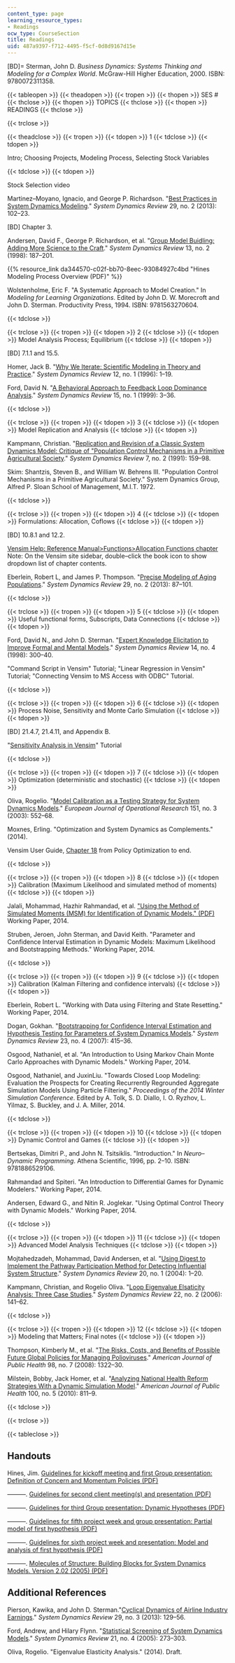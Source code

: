 ```yaml
---
content_type: page
learning_resource_types:
- Readings
ocw_type: CourseSection
title: Readings
uid: 487a9397-f712-4495-f5cf-0d8d9167d15e
---
```


\[BD\]= Sterman, John D. _Business Dynamics: Systems Thinking and Modeling for a Complex World_. McGraw-Hill Higher Education, 2000. ISBN: 9780072311358.

{{< tableopen >}}
{{< theadopen >}}
{{< tropen >}}
{{< thopen >}}
SES #
{{< thclose >}}
{{< thopen >}}
TOPICS
{{< thclose >}}
{{< thopen >}}
READINGS
{{< thclose >}}

{{< trclose >}}

{{< theadclose >}}
{{< tropen >}}
{{< tdopen >}}
1
{{< tdclose >}}
{{< tdopen >}}


Intro; Choosing Projects, Modeling Process, Selecting Stock Variables


{{< tdclose >}}
{{< tdopen >}}


Stock Selection video

Martinez–Moyano, Ignacio, and George P. Richardson. "[Best Practices in System Dynamics Modeling](http://dx.doi.org/10.1002/sdr.1495)." _System Dynamics Review_ 29, no. 2 (2013): 102–23.

\[BD\] Chapter 3.

Andersen, David F., George P. Richardson, et al. "[Group Model Buidling: Adding More Science to the Craft](http://onlinelibrary.wiley.com/doi/10.1002/%28SICI%291099-1727%28199722%2913:2%3C187::AID-SDR124%3E3.0.CO;2-O/abstract)." _System Dynamics Review_ 13, no. 2 (1998): 187–201.

{{% resource_link da344570-c02f-bb70-8eec-93084927c4bd "Hines Modeling Process Overview (PDF)" %}}

Wolstenholme, Eric F. "A Systematic Approach to Model Creation." In _Modeling for Learning Organizations_. Edited by John D. W. Morecroft and John D. Sterman. Productivity Press, 1994. ISBN: 9781563270604.


{{< tdclose >}}

{{< trclose >}}
{{< tropen >}}
{{< tdopen >}}
2
{{< tdclose >}}
{{< tdopen >}}
Model Analysis Process; Equilibrium
{{< tdclose >}}
{{< tdopen >}}


\[BD\] 7.1.1 and 15.5.

Homer, Jack B. "[Why We Iterate: Scientific Modeling in Theory and Practice](http://onlinelibrary.wiley.com/doi/10.1002/%28SICI%291099-1727%28199621%2912:1%3C1::AID-SDR93%3E3.0.CO;2-P/abstract)." _System Dynamics Review_ 12, no. 1 (1996): 1–19.

Ford, David N. "[A Behavioral Approach to Feedback Loop Dominance Analysis](http://onlinelibrary.wiley.com/doi/10.1002/%28SICI%291099-1727%28199921%2915:1%3C3::AID-SDR159%3E3.0.CO;2-P/abstract)." _System Dynamics Review_ 15, no. 1 (1999): 3–36.


{{< tdclose >}}

{{< trclose >}}
{{< tropen >}}
{{< tdopen >}}
3
{{< tdclose >}}
{{< tdopen >}}
Model Replication and Analysis
{{< tdclose >}}
{{< tdopen >}}


Kampmann, Christian. "[Replication and Revision of a Classic System Dynamics Model: Critique of "Population Control Mechanisms in a Primitive Agricultural Society](http://dx.doi.org/10.1002/sdr.4260070205)." _System Dynamics Review_ 7, no. 2 (1991): 159–98.

Skim: Shantzis, Steven B., and William W. Behrens III. "Population Control Mechanisms in a Primitive Agricultural Society." System Dynamics Group, Alfred P. Sloan School of Management, M.I.T. 1972.


{{< tdclose >}}

{{< trclose >}}
{{< tropen >}}
{{< tdopen >}}
4
{{< tdclose >}}
{{< tdopen >}}
Formulations: Allocation, Coflows
{{< tdclose >}}
{{< tdopen >}}


\[BD\] 10.8.1 and 12.2.

[Vensim Help: Reference Manual>Functions>Allocation Functions chapter](http://www.vensim.com/documentation/index.html?fn_allocations.htm)  
Note: On the Vensim site sidebar, double–click the book icon to show dropdown list of chapter contents.

Eberlein, Robert L, and James P. Thompson. "[Precise Modeling of Aging Populations](http://dx.doi.org/10.1002/sdr.1497)." _System Dynamics Review_ 29, no. 2 (2013): 87–101.


{{< tdclose >}}

{{< trclose >}}
{{< tropen >}}
{{< tdopen >}}
5
{{< tdclose >}}
{{< tdopen >}}
Useful functional forms, Subscripts, Data Connections
{{< tdclose >}}
{{< tdopen >}}


Ford, David N., and John D. Sterman. "[Expert Knowledge Elicitation to Improve Formal and Mental Models](http://onlinelibrary.wiley.com/doi/10.1002/%28SICI%291099-1727%28199824%2914:4%3C309::AID-SDR154%3E3.0.CO;2-5/abstract)." _System Dynamics Review_ 14, no. 4 (1998): 300–40.

"Command Script in Vensim" Tutorial; "Linear Regression in Vensim" Tutorial; "Connecting Vensim to MS Access with ODBC" Tutorial. 


{{< tdclose >}}

{{< trclose >}}
{{< tropen >}}
{{< tdopen >}}
6
{{< tdclose >}}
{{< tdopen >}}
Process Noise, Sensitivity and Monte Carlo Simulation
{{< tdclose >}}
{{< tdopen >}}


\[BD\] 21.4.7, 21.4.11, and Appendix B.

"[Sensitivity Analysis in Vensim](http://www.sdl.ise.vt.edu/tutorials.html )" Tutorial


{{< tdclose >}}

{{< trclose >}}
{{< tropen >}}
{{< tdopen >}}
7
{{< tdclose >}}
{{< tdopen >}}
Optimization (deterministic and stochastic)
{{< tdclose >}}
{{< tdopen >}}


Oliva, Rogelio. "[Model Calibration as a Testing Strategy for System Dynamics Models](http://dx.doi.org/10.1016/S0377-2217(02)00622-7)." _European Journal of Operational Research_ 151, no. 3 (2003): 552–68.

Moxnes, Erling. "Optimization and System Dynamics as Complements." (2014).

Vensim User Guide, [Chapter 18](http://www.vensim.com/documentation/index.html?usr18.htm) from Policy Optimization to end.


{{< tdclose >}}

{{< trclose >}}
{{< tropen >}}
{{< tdopen >}}
8
{{< tdclose >}}
{{< tdopen >}}
Calibration (Maximum Likelihood and simulated method of moments)
{{< tdclose >}}
{{< tdopen >}}


Jalali, Mohammad, Hazhir Rahmandad, et al. ["Using the Method of Simulated Moments (MSM) for Identification of Dynamic Models." (PDF)](https://www.systemdynamics.org/assets/PhD_Colloquium/25th/s/Jalali.pdf) Working Paper, 2014.

Struben, Jeroen, John Sterman, and David Keith. "Parameter and Confidence Interval Estimation in Dynamic Models: Maximum Likelihood and Bootstrapping Methods." Working Paper, 2014.


{{< tdclose >}}

{{< trclose >}}
{{< tropen >}}
{{< tdopen >}}
9
{{< tdclose >}}
{{< tdopen >}}
Calibration (Kalman Filtering and confidence intervals)
{{< tdclose >}}
{{< tdopen >}}


Eberlein, Robert L. "Working with Data using Filtering and State Resetting." Working Paper, 2014.

Dogan, Gokhan. "[Bootstrapping for Confidence Interval Estimation and Hypothesis Testing for Parameters of System Dynamics Models](http://dx.doi.org/10.1002/sdr.362)." _System Dynamics Review_ 23, no. 4 (2007): 415–36.

Osgood, Nathaniel, et al. "An Introduction to Using Markov Chain Monte Carlo Approaches with Dynamic Models." Working Paper, 2014.

Osgood, Nathaniel, and JuxinLiu. "Towards Closed Loop Modeling: Evaluation the Prospects for Creating Recurrently Regrounded Aggregate Simulation Models Using Particle Filtering." _Proceedings of the 2014 Winter Simulation Conference_. Edited by A. Tolk, S. D. Diallo, I. O. Ryzhov, L. Yilmaz, S. Buckley, and J. A. Miller, 2014.


{{< tdclose >}}

{{< trclose >}}
{{< tropen >}}
{{< tdopen >}}
10
{{< tdclose >}}
{{< tdopen >}}
Dynamic Control and Games
{{< tdclose >}}
{{< tdopen >}}


Bertsekas, Dimitri P., and John N. Tsitsiklis. "Introduction." In _Neuro–Dynamic Programming_. Athena Scientific, 1996, pp. 2–10. ISBN: 9781886529106.

Rahmandad and Spiteri. "An Introduction to Differential Games for Dynamic Modelers." Working Paper, 2014.

Andersen, Edward G., and Nitin R. Joglekar. "Using Optimal Control Theory with Dynamic Models." Working Paper, 2014.


{{< tdclose >}}

{{< trclose >}}
{{< tropen >}}
{{< tdopen >}}
11
{{< tdclose >}}
{{< tdopen >}}
Advanced Model Analysis Techniques
{{< tdclose >}}
{{< tdopen >}}


Mojtahedzadeh, Mohammad, David Andersen, et al. "[Using Digest to Implement the Pathway Participation Method for Detecting Influential System Structure](http://dx.doi.org/10.1002/sdr.285)." _System Dynamics Review_ 20, no. 1 (2004): 1–20.

Kampmann, Christian, and Rogelio Oliva. "[Loop Eigenvalue Elsaticity Analysis: Three Case Studies](http://dx.doi.org/10.1002/sdr.333)." _System Dynamics Review_ 22, no. 2 (2006): 141–62.


{{< tdclose >}}

{{< trclose >}}
{{< tropen >}}
{{< tdopen >}}
12
{{< tdclose >}}
{{< tdopen >}}
Modeling that Matters; Final notes
{{< tdclose >}}
{{< tdopen >}}


Thompson, Kimberly M., et al. "[The Risks, Costs, and Benefits of Possible Future Global Policies for Managing Polioviruses](https://ajph.aphapublications.org/doi/full/10.2105/AJPH.2007.122192?url_ver=Z39.88-2003&rfr_id=ori%3Arid%3Acrossref.org&rfr_dat=cr_pub%3Dpubmed)." _American Journal of Public Health_ 98, no. 7 (2008): 1322–30.

Milstein, Bobby, Jack Homer, et al. "[Analyzing National Health Reform Strategies With a Dynamic Simulation Model](https://ajph.aphapublications.org/doi/10.2105/AJPH.2009.174490)." _American Journal of Public Health_ 100, no. 5 (2010): 811–9.


{{< tdclose >}}

{{< trclose >}}

{{< tableclose >}}

Handouts
--------

Hines, Jim. [Guidelines for kickoff meeting and first Group presentation: Definition of Concern and Momentum Policies (PDF)](/courses/15-875-applications-of-system-dynamics-spring-2004/resources/handout1)

———. [Guidelines for second client meeting(s) and presentation (PDF)](/courses/15-875-applications-of-system-dynamics-spring-2004/resources/handout2)

———. [Guidelines for third Group presentation: Dynamic Hypotheses (PDF)](/courses/15-875-applications-of-system-dynamics-spring-2004/resources/handout3)

———. [Guidelines for fifth project week and group presentation: Partial model of first hypothesis (PDF)](/courses/15-875-applications-of-system-dynamics-spring-2004/resources/handout5)

———. [Guidelines for sixth project week and presentation: Model and analysis of first hypothesis (PDF)](/courses/15-875-applications-of-system-dynamics-spring-2004/resources/handout6)

———. [Molecules of Structure: Building Blocks for System Dynamics Models. Version 2.02 (2005) (PDF)](http://www.mindseyecomputing.com/molecule.pdf)

Additional References
---------------------

Pierson, Kawika, and John D. Sterman."[Cyclical Dynamics of Airline Industry Earnings](http://dx.doi.org/10.1002/sdr.1501)." _System Dynamics Review_ 29, no. 3 (2013): 129–56.

Ford, Andrew, and Hilary Flynn. "[Statistical Screening of System Dynamics Models](http://dx.doi.org/10.1002/sdr.322)." _System Dynamics Review_ 21, no. 4 (2005): 273–303.

Oliva, Rogelio. "Eigenvalue Elasticity Analysis." (2014). Draft.